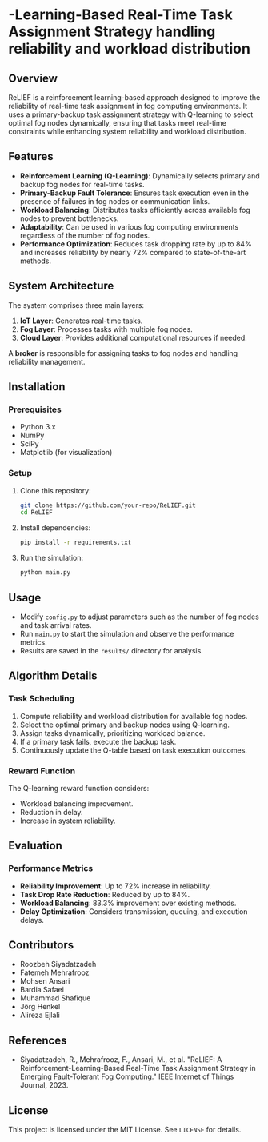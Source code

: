 # -Learning-Based Real-Time Task Assignment Strategy handling reliability and workload distribution 

## Overview
ReLIEF is a reinforcement learning-based approach designed to improve the reliability of real-time task assignment in fog computing environments. It uses a primary-backup task assignment strategy with Q-learning to select optimal fog nodes dynamically, ensuring that tasks meet real-time constraints while enhancing system reliability and workload distribution.

## Features
- **Reinforcement Learning (Q-Learning)**: Dynamically selects primary and backup fog nodes for real-time tasks.
- **Primary-Backup Fault Tolerance**: Ensures task execution even in the presence of failures in fog nodes or communication links.
- **Workload Balancing**: Distributes tasks efficiently across available fog nodes to prevent bottlenecks.
- **Adaptability**: Can be used in various fog computing environments regardless of the number of fog nodes.
- **Performance Optimization**: Reduces task dropping rate by up to 84% and increases reliability by nearly 72% compared to state-of-the-art methods.

## System Architecture
The system comprises three main layers:
1. **IoT Layer**: Generates real-time tasks.
2. **Fog Layer**: Processes tasks with multiple fog nodes.
3. **Cloud Layer**: Provides additional computational resources if needed.

A **broker** is responsible for assigning tasks to fog nodes and handling reliability management.

## Installation
### Prerequisites
- Python 3.x
- NumPy
- SciPy
- Matplotlib (for visualization)

### Setup
1. Clone this repository:
   ```sh
   git clone https://github.com/your-repo/ReLIEF.git
   cd ReLIEF
   ```
2. Install dependencies:
   ```sh
   pip install -r requirements.txt
   ```
3. Run the simulation:
   ```sh
   python main.py
   ```

## Usage
- Modify `config.py` to adjust parameters such as the number of fog nodes and task arrival rates.
- Run `main.py` to start the simulation and observe the performance metrics.
- Results are saved in the `results/` directory for analysis.

## Algorithm Details
### Task Scheduling
1. Compute reliability and workload distribution for available fog nodes.
2. Select the optimal primary and backup nodes using Q-learning.
3. Assign tasks dynamically, prioritizing workload balance.
4. If a primary task fails, execute the backup task.
5. Continuously update the Q-table based on task execution outcomes.

### Reward Function
The Q-learning reward function considers:
- Workload balancing improvement.
- Reduction in delay.
- Increase in system reliability.

## Evaluation
### Performance Metrics
- **Reliability Improvement**: Up to 72% increase in reliability.
- **Task Drop Rate Reduction**: Reduced by up to 84%.
- **Workload Balancing**: 83.3% improvement over existing methods.
- **Delay Optimization**: Considers transmission, queuing, and execution delays.

## Contributors
- Roozbeh Siyadatzadeh
- Fatemeh Mehrafrooz
- Mohsen Ansari
- Bardia Safaei
- Muhammad Shafique
- Jörg Henkel
- Alireza Ejlali

## References
- Siyadatzadeh, R., Mehrafrooz, F., Ansari, M., et al. "ReLIEF: A Reinforcement-Learning-Based Real-Time Task Assignment Strategy in Emerging Fault-Tolerant Fog Computing." IEEE Internet of Things Journal, 2023.

## License
This project is licensed under the MIT License. See `LICENSE` for details.

